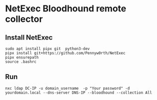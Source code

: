 # NetExec Bloodhound remote collector

## Install NetExec
    sudo apt install pipx git  python3-dev
    pipx install git+https://github.com/Pennyw0rth/NetExec
    pipx ensurepath
    source .bashrc
## Run
    nxc ldap DC-IP -u domain_username  -p "Your password" -d yourdomain.local --dns-server DNS-IP --bloodhound --collection All
